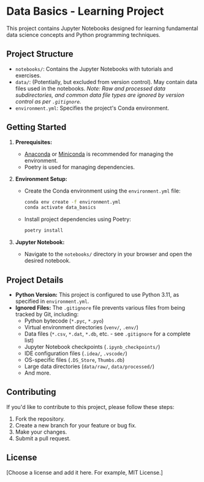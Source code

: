 # Data Basics - Learning Project

This project contains Jupyter Notebooks designed for learning fundamental data science concepts and Python programming techniques.

## Project Structure

*   `notebooks/`: Contains the Jupyter Notebooks with tutorials and exercises.
*   `data/`:  (Potentially, but excluded from version control). May contain data files used in the notebooks. *Note: Raw and processed data subdirectories, and common data file types are ignored by version control as per `.gitignore`.*
*   `environment.yml`:  Specifies the project's Conda environment.

## Getting Started

1.  **Prerequisites:**

    *   [Anaconda](https://www.anaconda.com/download) or [Miniconda](https://docs.conda.io/en/latest/miniconda.html) is recommended for managing the environment.
    *   Poetry is used for managing dependencies.

2.  **Environment Setup:**

    *   Create the Conda environment using the `environment.yml` file:

        ```bash
        conda env create -f environment.yml
        conda activate data_basics
        ```

    *   Install project dependencies using Poetry:

        ```bash
        poetry install
        ```

3.  **Jupyter Notebook:**

    *   Navigate to the `notebooks/` directory in your browser and open the desired notebook.

## Project Details

*   **Python Version:** This project is configured to use Python 3.11, as specified in `environment.yml`.
*   **Ignored Files:**  The `.gitignore` file prevents various files from being tracked by Git, including:
    *   Python bytecode (`*.pyc`, `*.pyo`)
    *   Virtual environment directories (`venv/`, `.env/`)
    *   Data files (`*.csv`, `*.dat`, `*.db`, etc. - see `.gitignore` for a complete list)
    *   Jupyter Notebook checkpoints (`.ipynb_checkpoints/`)
    *   IDE configuration files (`.idea/`, `.vscode/`)
    *   OS-specific files (`.DS_Store`, `Thumbs.db`)
    *   Large data directories (`data/raw/`, `data/processed/`)
    *   And more.

## Contributing

If you'd like to contribute to this project, please follow these steps:

1.  Fork the repository.
2.  Create a new branch for your feature or bug fix.
3.  Make your changes.
4.  Submit a pull request.

## License

[Choose a license and add it here.  For example, MIT License.]